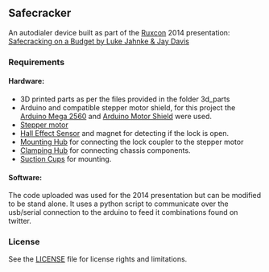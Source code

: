 ## Safecracker

An autodialer device built as part of the [Ruxcon](https://ruxcon.org.au/) 2014 presentation: [Safecracking on a Budget by Luke Jahnke & Jay Davis](http://2014.ruxcon.org.au/assets/2014/slides/rux-safe-cracking.pdf)

### Requirements

#### Hardware:

- 3D printed parts as per the files provided in the folder 3d_parts
- Arduino and compatible stepper motor shield, for this project the [Arduino Mega 2560](https://www.arduino.cc/en/Main/ArduinoBoardMega2560) and [Arduino Motor Shield](https://www.arduino.cc/en/Main/ArduinoMotorShieldR3) were used.
- [Stepper motor](https://littlebirdelectronics.com.au/products/stepper-motor-68-oz-in-400-steps-rev)
- [Hall Effect Sensor](http://www.freetronics.com.au/pages/hall-effect-magnetic-and-proximity-sensor-module-quickstart-guide#.V2jBKbp9600) and magnet for detecting if the lock is open. 
- [Mounting Hub](https://www.pololu.com/product/1203) for connecting the lock coupler to the stepper motor
- [Clamping Hub](https://littlebirdelectronics.com.au/products/clamping-hub-6mm-bore) for connecting chassis components.
- [Suction Cups](http://www.ggrglass.co.uk/suction-mounts/7kg-suction-mount-with-1-4-long-stud/) for mounting.

#### Software:

The code uploaded was used for the 2014 presentation but can be modified to be stand alone. It uses a python script to communicate over the usb/serial connection to the arduino to feed it combinations found on twitter. 

### License

See the [LICENSE](LICENSE) file for license rights and limitations.
